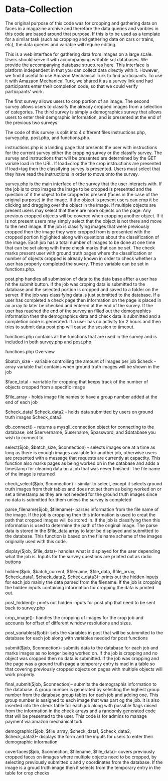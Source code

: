 # Data-Collection

The original purpose of this code was for cropping and gathering data on faces in a magazine archive and therefore the data queries and varibles in this code are based around that purpose. If this is to be used as a template for a similar task (such as cropping and gathering data on cars or trains, etc), the data queries and variable will require editing.   

This is a web interface for gathering data from images on a large scale. Users should serve it with accompanying writable sql databases. We provide the accompanying database structures here. This interface is platform independent in that you can collect data directly with it.  However, we find it useful to use Amazon Mechanical Turk to find participants.  To use it with Amazaon Mechanical Turk, we shared it as a survey link and had participants enter their completion code, so that we could verify participants' work.


The first survey allows users to crop portion of an image. The second survey allows users to classify the already cropped images from a selection
of categories. The third survey is simply a demographics survey that allows users to enter their demgraphic imformation, and is presented at the end 
of the previous two surveys.

The code of this survey is split into 4 different files instructions.php, survey.php, post.php, and functions.php. 

instructions.php is a landing page that presents the user with instructions for 
the current survey either the cropping survey or the classify survey. The survey and instructions that will be presented are determined by the GET variale load in the URL. If load=crop the the crop
instructions are presented if load=tag then the classifying survey is presented. Users must select that they have read the instructions in order to move onto the survey.

survey.php is the main interface of the survey that the user interacts with. If the job is to crop images the image to be cropped is presented and the question of if the object to be cropped is present
(faces in the case of the original purpose) in the image. If the object is present users can crop it be clicking and dragging over the object in the image. If multiple objects are present users may 
select that there are more objects on the page. Any previous cropped objects will be covered when cropping another object. If it is not present users may simply select that the object is not there and 
move to the next image. If the job is classifying images that were previously cropped then the image they were cropped from is presented with the cropped portion higlighted along with questions about the
classification of the image. Each job has a total number of images to be done at one time that can be set along with three check marks that can be set. The check marks present user with ground truth pages 
where the classification or number of objects cropped is already known in order to check whether a user has properly completed the suvery. These variable can be set in functions.php.

post.php handles all submission of data to the data base affter a user has hit the submit button. If the job was croping data is submitted to the database and the selected portion is cropped and saved
to a folder on the server. If the job was classifying data is just submitted to the database. If a user has completed a check page then information on the page is placed in an array to later be checked 
and entered at the end of the survey. If the user has reached the end of the survey an filled out the demographics information then the demographics data and check data is submitted and a completion code 
is generated. If a user has no activity for 2 hours and then tries to submit data post.php will cause the session to timeout.

functions.php contains all the functions that are used in the survey and is included in both survey.php and post.php

functions.php Overview

$batch_size - variable controlling the amount of images per job
$check - array variable that contains when ground truth images will be shown in the job

$face_total - varriable for cropping that keeps track of the number of objects cropped from a specific image

$file_array - holds image file names to have a group number added at the end of each job

$check_data1
$check_data2 - holds data submitted by users on ground truth images 
$check_data3

db_connect() - returns a mysqli_connection object for connecting to the database, set $servername, $username, $password, and $database you wish to connect to

select($job, $batch_size, $connection) - selects images one at a time as long as there is enough images available for another job, otherwise users are presented
with a message that requests are currently at capactity. This function also marks pages as being worked on in the database and adds a timestamp for clearing data 
on a job that was never finished. The file name of the image is returned

check_select($job, $connection) - similar to select, except it selects ground truth images from their tables and does not set them as being worked on
or set a timestamp as they are not needed for the ground truth images since no data is submitted for them unless the survey is completed

parse_filename($job, $filename)- parses information from the file name of the image. If the job is cropping then this information is used to creat the path that cropped
images will be stored in. If the job is classifying then this information is used to determine the path of the original image. The parse data is stored in the $file_data array to later be
displayed and submitted to the database. This function is based on the file name scheme of the images originally used with this code. 

display($job, $file_data)-  handles what is displayed for the user depending what the job is. Inputs for the survey questions are printed out as radio buttons

hidden($job, $batch_current, $filename, $file_data, $file_array, $check_data1, $check_data2, $check_data3)-  prints out the hidden inputs for each job mainly the data
parsed from the filename. If the job is cropping the hidden inputs containing information for cropping the data is printed out.

post_hidden()- prints out hidden inputs for post.php that need to be sent back to survey.php

crop_image()- handles the cropping of images for the crop job and accounts for offset of different window resolutions and sizes.

post_variables($job)- sets the variables in post that will be submmited to the database for each job along with variables needed for post functions

submit($job, $connection)- submits data to the database for each job and marks images as no longer being worked on. If the job is cropping and no object was cropped then no data is submitted. If 
the job was cropping and the page was a ground truth page a temporary entry is mad in a table so that covering previously cropped objects on pages with multiple objects will work properly.

final_submit($job, $connection)- submits the demographis information to the database. A group number is generated by selecting the highest group number from the database group tables for each job and adding one.
This group number is assigned to each image that was part og the job. It is also inserted into the check table for each job along with possible flags raised from the information in the check arrays and a randomly
generated code that will be presented to the user. This code is for admins to manage payment via amazon mechanical turk.

demographic($job, $file_array, $check_data1, $check_data2, $check_data3)- displays the form and the inputs for users to enter their demographic information

coverfaces($job, $connection, $filename, $file_data)- covers previously cropped faces on iimages where multiple objects need to be cropped, by selecting previously submitted x and y coordinates from
the database. If the image is a groud truth image then it selects from the temporary entry in the table for crop checks
